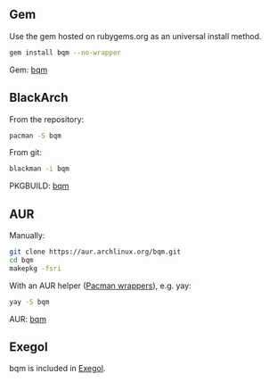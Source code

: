 ## Gem

Use the gem hosted on rubygems.org as an universal install method.

```bash
gem install bqm --no-wrapper
```

Gem: [bqm](https://rubygems.org/gems/bqm)

## BlackArch

From the repository:

```bash
pacman -S bqm
```

From git:

```bash
blackman -i bqm
```

PKGBUILD: [bqm](https://github.com/BlackArch/blackarch/blob/master/packages/bqm/PKGBUILD)

## AUR

Manually:

```bash
git clone https://aur.archlinux.org/bqm.git
cd bqm
makepkg -fsri
```

With an AUR helper ([Pacman wrappers](https://wiki.archlinux.org/index.php/AUR_helpers#Pacman_wrappers)), e.g. yay:

```bash
yay -S bqm
```

AUR: [bqm](https://aur.archlinux.org/packages/bqm/)

## Exegol

bqm is included in [Exegol](https://github.com/ThePorgs/Exegol).
